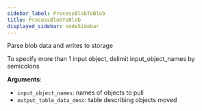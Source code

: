 ```yaml
---
sidebar_label: ProcessBlobToBlob
title: ProcessBlobToBlob
displayed_sidebar: nodeSidebar
---
```


Parse blob data and writes to storage

To specify more than 1 input object, delimit input_object_names by semicolons

**Arguments**:

- `input_object_names`: names of objects to pull
- `output_table_data_desc`: table describing objects moved

